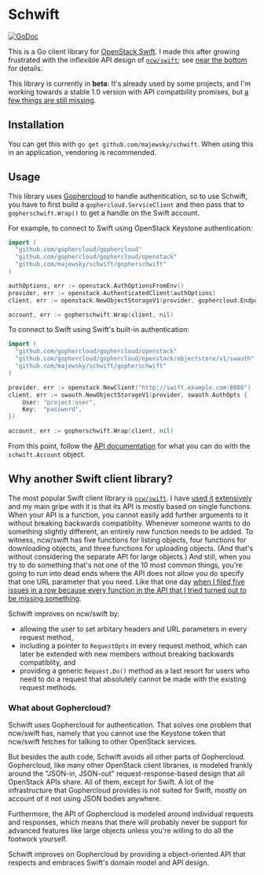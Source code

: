 # Schwift

[![GoDoc](https://godoc.org/github.com/majewsky/schwift?status.svg)](https://godoc.org/github.com/majewsky/schwift)

This is a Go client library for [OpenStack Swift](https://github.com/openstack/swift). I made this after growing
frustrated with the inflexible API design of [`ncw/swift`](https://github.com/ncw/swift); see [near the
bottom](#why-another-swift-client-library) for details.

This library is currently in **beta**: It's already used by some projects, and I'm working towards a
stable 1.0 version with API compatbility promises, but [a few things are still
missing](https://github.com/majewsky/schwift/issues/1).

## Installation

You can get this with `go get github.com/majewsky/schwift`. When using this in an application, vendoring is recommended.

## Usage

This library uses [Gophercloud](https://github.com/gophercloud/gophercloud) to handle authentication, so to use Schwift, you have to first build a `gophercloud.ServiceClient` and then pass that to `gopherschwift.Wrap()` to get a handle on the Swift account.

For example, to connect to Swift using OpenStack Keystone authentication:

```go
import (
  "github.com/gophercloud/gophercloud"
  "github.com/gophercloud/gophercloud/openstack"
  "github.com/majewsky/schwift/gopherschwift"
)

authOptions, err := openstack.AuthOptionsFromEnv()
provider, err := openstack.AuthenticatedClient(authOptions)
client, err := openstack.NewObjectStorageV1(provider, gophercloud.EndpointOpts{})

account, err := gopherschwift.Wrap(client, nil)
```

To connect to Swift using Swift's built-in authentication:

```go
import (
  "github.com/gophercloud/gophercloud/openstack"
  "github.com/gophercloud/gophercloud/openstack/objectstore/v1/swauth"
  "github.com/majewsky/schwift/gopherschwift"
)

provider, err := openstack.NewClient("http://swift.example.com:8080")
client, err := swauth.NewObjectStorageV1(provider, swauth.AuthOpts {
    User: "project:user",
    Key:  "password",
})

account, err := gopherschwift.Wrap(client, nil)
```

From this point, follow the [API documentation](https://godoc.org/github.com/majewsky/schwift) for what you can do with
the `schwift.Account` object.

## Why another Swift client library?

The most popular Swift client library is [`ncw/swift`](https://github.com/ncw/swift). I have [used
it](https://github.com/docker/distribution/pull/2441) [extensively](https://github.com/sapcc/swift-http-import) and my
main gripe with it is that its API is mostly based on single functions. When your API is a function, you cannot easily
add further arguments to it without breaking backwards compatiblity. Whenever someone wants to do something slightly
different, an entirely new function needs to be added. To witness, ncw/swift has five functions for listing objects,
four functions for downloading objects, and three functions for uploading objects. (And that's without considering the
separate API for large objects.) And still, when you try to do something that's not one of the 10 most common things,
you're going to run into dead ends where the API does not allow you do specify that one URL parameter that you need.
Like that one day [when I filed five issues in a row because every function in the API that I tried turned out to be
missing something](https://github.com/ncw/swift/issues?utf8=%E2%9C%93&q=is%3Aissue+author%3Amajewsky+created%3A2017-11).

Schwift improves on ncw/swift by:

- allowing the user to set arbitary headers and URL parameters in every request method,
- including a pointer to `RequestOpts` in every request method, which can later be extended with new members without
  breaking backwards compatiblity, and
- providing a generic `Request.Do()` method as a last resort for users who need to do a request that absolutely cannot
  be made with the existing request methods.

### What about Gophercloud?

Schwift uses Gophercloud for authentication. That solves one problem that ncw/swift has, namely that you cannot
use the Keystone token that ncw/swift fetches for talking to other OpenStack services.

But besides the auth code, Schwift avoids all other parts of Gophercloud. Gophercloud, like many other OpenStack client
libraries, is modeled frankly around the "JSON-in, JSON-out" request-response-based design that all OpenStack APIs
share. All of them, except for Swift. A lot of the infrastructure that Gophercloud provides is not suited for Swift,
mostly on account of it not using JSON bodies anywhere.

Furthermore, the API of Gophercloud is modeled around individual requests and responses, which means that there will
probably never be support for advanced features like large objects unless you're willing to do all the footwork
yourself.

Schwift improves on Gophercloud by providing a object-oriented API that respects and embraces Swift's domain model and
API design.
